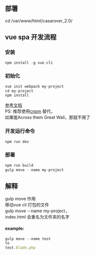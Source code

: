 ## 部署

cd /var/www/html/casarover_2.0/  


## vue spa 开发流程
### 安装
``` js
npm install -g vue-cli
```
### 初始化
``` js
vue init webpack my-project
cd my-project
npm install
```
[参考文档](http://vuejs-templates.github.io/webpack/index.html)  
PS: 推荐使用[cnpm](https://npm.taobao.org/) 替代，  
如果能Across them Great Wall，那就不用了
### 开发运行命令
``` js
npm run dev
```
### 部署
``` js
npm run build
gulp move --name my-project
```

## 解释
gulp move 作用  
移动vue cli 打包的文件   
gulp move --name my-project，  
index.html 会重名为文件夹的名字  
#### example:
``` js
gulp move --name test
to
test.blade.php
```
